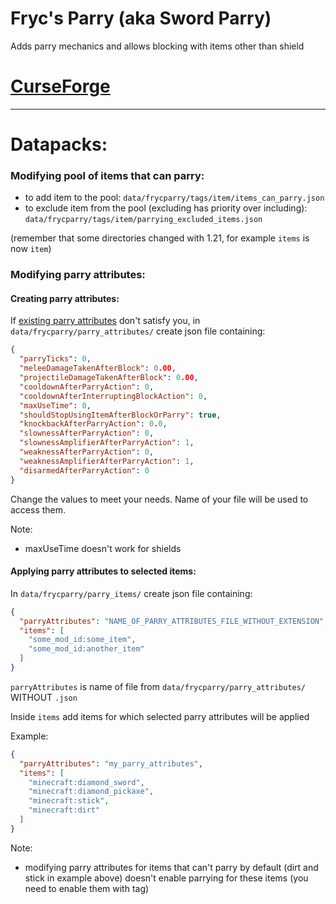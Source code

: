 # Fryc's Parry (aka Sword Parry)
Adds parry mechanics and allows blocking with items other than shield


# [CurseForge](https://www.curseforge.com/minecraft/mc-mods/sword-parry)

------------------------------------------------------------------------------------------------------------

# Datapacks:

### Modifying pool of items that can parry:

- to add item to the pool: `data/frycparry/tags/item/items_can_parry.json`
- to exclude item from the pool (excluding has priority over including): `data/frycparry/tags/item/parrying_excluded_items.json`

(remember that some directories changed with 1.21, for example `items` is now `item`)

### Modifying parry attributes:

#### Creating parry attributes:

If [existing parry attributes](https://github.com/Xires87/SwordParry/tree/master/src/main/resources/data/frycparry/parry_attributes) don't satisfy you, in `data/frycparry/parry_attributes/` create json file containing:
```json
{
  "parryTicks": 0,
  "meleeDamageTakenAfterBlock": 0.00,
  "projectileDamageTakenAfterBlock": 0.00,
  "cooldownAfterParryAction": 0,
  "cooldownAfterInterruptingBlockAction": 0,
  "maxUseTime": 0,
  "shouldStopUsingItemAfterBlockOrParry": true,
  "knockbackAfterParryAction": 0.0,
  "slownessAfterParryAction": 0,
  "slownessAmplifierAfterParryAction": 1,
  "weaknessAfterParryAction": 0,
  "weaknessAmplifierAfterParryAction": 1,
  "disarmedAfterParryAction": 0
}
```
Change the values to meet your needs. Name of your file will be used to access them.

Note:
- maxUseTime doesn't work for shields


#### Applying parry attributes to selected items:

In `data/frycparry/parry_items/` create json file containing:
```json
{
  "parryAttributes": "NAME_OF_PARRY_ATTRIBUTES_FILE_WITHOUT_EXTENSION",
  "items": [
    "some_mod_id:some_item",
    "some_mod_id:another_item"
  ]
}
```
`parryAttributes` is name of file from `data/frycparry/parry_attributes/` WITHOUT `.json`

Inside `items` add items for which selected parry attributes will be applied

Example:
```json
{
  "parryAttributes": "my_parry_attributes",
  "items": [
    "minecraft:diamond_sword",
    "minecraft:diamond_pickaxe",
    "minecraft:stick",
    "minecraft:dirt"
  ]
}
```

Note:
- modifying parry attributes for items that can't parry by default (dirt and stick in example above) doesn't enable parrying for these items (you need to enable them with tag)


